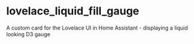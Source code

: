 # lovelace_liquid_fill_gauge
A custom card for the Lovelace UI in Home Assistant - displaying a liquid looking D3 gauge 
